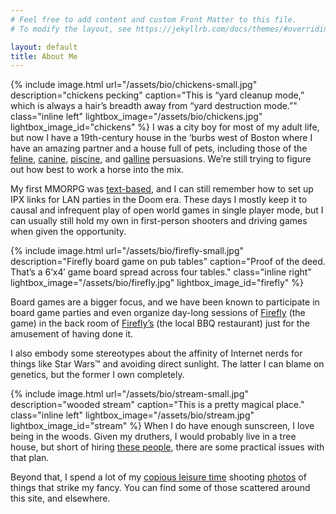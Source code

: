 ```yaml
---
# Feel free to add content and custom Front Matter to this file.
# To modify the layout, see https://jekyllrb.com/docs/themes/#overriding-theme-defaults

layout: default
title: About Me
---
```

{% include image.html url="/assets/bio/chickens-small.jpg" description="chickens pecking" caption="This is “yard cleanup mode,” which is always a hair’s breadth away from “yard destruction mode.”" class="inline left" lightbox_image="/assets/bio/chickens.jpg" lightbox_image_id="chickens" %}
I was a city boy for most of my adult life, but now I have a 19th-century house in the ‘burbs west of Boston where I have an amazing partner and a house full of pets, including those of the <a target="_blank" href="https://en.wikipedia.org/wiki/Cat" alt="(cat)">feline</a>, <a target="_blank" href="https://en.wikipedia.org/wiki/Dog" alt="(dog)">canine</a>, <a target="_blank" href="https://en.wikipedia.org/wiki/Fish" alt="(fish)">piscine</a>, and <a target="_blank" href="https://en.wikipedia.org/wiki/Chicken" alt="(chicken)">galline</a> persuasions. We’re still trying to figure out how best to work a horse into the mix.

My first MMORPG was <a alt="InfinityMUD" href="http://www.infinitymud.com/" target="_blank">text-based</a>, and I can still remember how to set up IPX links for LAN parties in the Doom era. These days I mostly keep it to causal and infrequent play of open world games in single player mode, but I can usually still hold my own in first-person shooters and driving games when given the opportunity.


{% include image.html url="/assets/bio/firefly-small.jpg" description="Firefly board game on pub tables" caption="Proof of the deed. That’s a 6’x4′ game board spread across four tables." class="inline right" lightbox_image="/assets/bio/firefly.jpg" lightbox_image_id="firefly" %}
<caption></caption>
Board games are a bigger focus, and we have been known to participate in board game parties and even organize day-long sessions of <a target="_blank" href="http://www.fireflythegame.com/" alt="Fireflythegame.com">Firefly</a> (the game) in the back room of <a target="_blank" href="http://www.fireflysbbq.com/" alt="Firefly's BBQ">Firefly’s</a> (the local BBQ restaurant) just for the amusement of having done it.

I also embody some stereotypes about the affinity of Internet nerds for things like Star Wars™ and avoiding direct sunlight. The latter I can blame on genetics, but the former I own completely.


{% include image.html url="/assets/bio/stream-small.jpg" description="wooded stream" caption="This is a pretty magical place." class="inline left" lightbox_image="/assets/bio/stream.jpg" lightbox_image_id="stream" %}<caption></caption>
When I do have enough sunscreen, I love being in the woods. Given my druthers, I would probably live in a tree house, but short of hiring <a target="_blank" href="https://www.nelsontreehouseandsupply.com/" alt="Nelson Treehouse">these people</a>, there are some practical issues with that plan.

Beyond that, I spend a lot of my <a target="_blank" href="https://youtu.be/8JtnEUPvpus" alt="Video of Foghorn Leghorn indicating that it's a joke.">copious leisure time</a> shooting <a href="/photography/" alt="Photo gallery">photos</a> of things that strike my fancy. You can find some of those scattered around this site, and elsewhere.